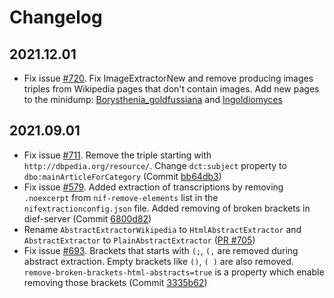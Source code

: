 # Changelog

## 2021.12.01
* Fix issue [#720](https://github.com/dbpedia/extraction-framework/issues/720). Fix ImageExtractorNew and remove producing images triples from Wikipedia pages that don't contain images. Add new pages to the minidump: [Borysthenia_goldfussiana](https://en.wikipedia.org/wiki/Borysthenia_goldfussiana) and [Ingoldiomyces](https://en.wikipedia.org/wiki/Ingoldiomyces)

## 2021.09.01
* Fix issue [#711](https://github.com/dbpedia/extraction-framework/issues/711). Remove the triple starting with `http://dbpedia.org/resource/`. Change `dct:subject` property to `dbo:mainArticleForCategory` (Commit [bb64db3](https://github.com/dbpedia/extraction-framework/commit/bb64db3402932acca65476b5f640437a38a0a3ad))
* Fix issue [#579](https://github.com/dbpedia/extraction-framework/issues/579). Added extraction of transcriptions by removing  `.noexcerpt` from `nif-remove-elements` list in the `nifextractionconfig.json` file. Added removing of broken brackets in dief-server (Commit [6800d82](https://github.com/dbpedia/extraction-framework/commit/6800d82732e84afac98334b0346246117055b2a9))
* Rename `AbstractExtractorWikipedia` to `HtmlAbstractExtractor` and `AbstractExtractor` to `PlainAbstractExtractor` ([PR #705](https://github.com/dbpedia/extraction-framework/pull/705))
* Fix issue [#693](https://github.com/dbpedia/extraction-framework/issues/693). Brackets that starts with `(;`, `(,` are removed during abstract extraction. Empty brackets like `()`, `( )` are also removed. `remove-broken-brackets-html-abstracts=true` is a property which enable removing those brackets (Commit [3335b62](https://github.com/dbpedia/extraction-framework/commit/3335b622742f418162c97376cd7c4d846755394b))